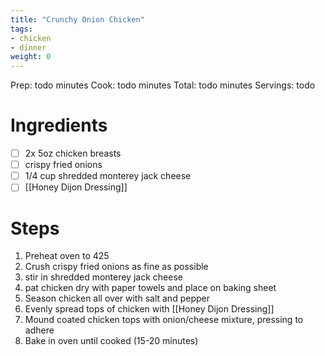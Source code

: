 ```yaml
---
title: "Crunchy Onion Chicken"
tags:
- chicken
- dinner
weight: 0
---
```

Prep: todo minutes
Cook: todo minutes
Total: todo minutes
Servings: todo

# Ingredients
- [ ] 2x 5oz chicken breasts
- [ ] crispy fried onions
- [ ] 1/4 cup shredded monterey jack cheese
- [ ] [[Honey Dijon Dressing]]

# Steps
1. Preheat oven to 425
2. Crush crispy fried onions as fine as possible
3. stir in shredded monterey jack cheese
4. pat chicken dry with paper towels and place on baking sheet
5. Season chicken all over with salt and pepper
6. Evenly spread tops of chicken with [[Honey Dijon Dressing]]
7. Mound coated chicken tops with onion/cheese mixture, pressing to adhere
8. Bake in oven until cooked (15-20 minutes)
